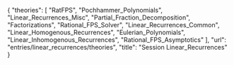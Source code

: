 {
    "theories": [
        "RatFPS",
        "Pochhammer_Polynomials",
        "Linear_Recurrences_Misc",
        "Partial_Fraction_Decomposition",
        "Factorizations",
        "Rational_FPS_Solver",
        "Linear_Recurrences_Common",
        "Linear_Homogenous_Recurrences",
        "Eulerian_Polynomials",
        "Linear_Inhomogenous_Recurrences",
        "Rational_FPS_Asymptotics"
    ],
    "url": "entries/linear_recurrences/theories",
    "title": "Session Linear_Recurrences"
}